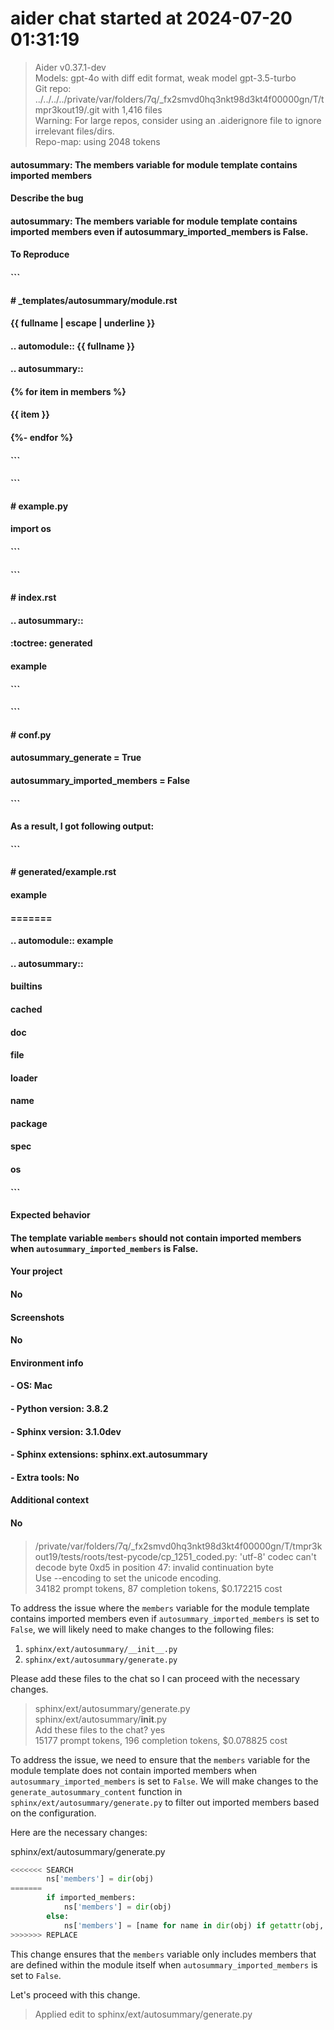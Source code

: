 
# aider chat started at 2024-07-20 01:31:19

> Aider v0.37.1-dev  
> Models: gpt-4o with diff edit format, weak model gpt-3.5-turbo  
> Git repo: ../../../../private/var/folders/7q/_fx2smvd0hq3nkt98d3kt4f00000gn/T/tmpr3kout19/.git with 1,416 files  
> Warning: For large repos, consider using an .aiderignore file to ignore irrelevant files/dirs.  
> Repo-map: using 2048 tokens  

#### autosummary: The members variable for module template contains imported members  
#### **Describe the bug**  
#### autosummary: The members variable for module template contains imported members even if autosummary_imported_members is False.  
####   
#### **To Reproduce**  
####   
#### ```  
#### # _templates/autosummary/module.rst  
#### {{ fullname | escape | underline }}  
####   
#### .. automodule:: {{ fullname }}  
####   
####    .. autosummary::  
####    {% for item in members %}  
####       {{ item }}  
####    {%- endfor %}  
####   
#### ```  
#### ```  
#### # example.py  
#### import os  
#### ```  
#### ```  
#### # index.rst  
#### .. autosummary::  
####    :toctree: generated  
####   
####    example  
#### ```  
#### ```  
#### # conf.py  
#### autosummary_generate = True  
#### autosummary_imported_members = False  
#### ```  
####   
#### As a result, I got following output:  
#### ```  
#### # generated/example.rst  
#### example  
#### =======  
####   
#### .. automodule:: example  
####   
####    .. autosummary::  
####   
####       __builtins__  
####       __cached__  
####       __doc__  
####       __file__  
####       __loader__  
####       __name__  
####       __package__  
####       __spec__  
####       os  
#### ```  
####   
#### **Expected behavior**  
#### The template variable `members` should not contain imported members when `autosummary_imported_members` is False.  
####   
#### **Your project**  
#### No  
####   
#### **Screenshots**  
#### No  
####   
#### **Environment info**  
#### - OS: Mac  
#### - Python version: 3.8.2  
#### - Sphinx version: 3.1.0dev  
#### - Sphinx extensions:  sphinx.ext.autosummary  
#### - Extra tools: No  
####   
#### **Additional context**  
#### No  
####  
> /private/var/folders/7q/_fx2smvd0hq3nkt98d3kt4f00000gn/T/tmpr3kout19/tests/roots/test-pycode/cp_1251_coded.py: 'utf-8' codec can't decode byte 0xd5 in position 47: invalid continuation byte  
> Use --encoding to set the unicode encoding.  
> 34182 prompt tokens, 87 completion tokens, $0.172215 cost  

To address the issue where the `members` variable for the module template contains imported members even if `autosummary_imported_members` is set to `False`, we will likely need to make changes to the following files:

1. `sphinx/ext/autosummary/__init__.py`
2. `sphinx/ext/autosummary/generate.py`

Please add these files to the chat so I can proceed with the necessary changes.

> sphinx/ext/autosummary/generate.py  
> sphinx/ext/autosummary/__init__.py  
> Add these files to the chat? yes  
> 15177 prompt tokens, 196 completion tokens, $0.078825 cost  

To address the issue, we need to ensure that the `members` variable for the module template does not contain imported members when `autosummary_imported_members` is set to `False`. We will make changes to the `generate_autosummary_content` function in `sphinx/ext/autosummary/generate.py` to filter out imported members based on the configuration.

Here are the necessary changes:

sphinx/ext/autosummary/generate.py
```python
<<<<<<< SEARCH
        ns['members'] = dir(obj)
=======
        if imported_members:
            ns['members'] = dir(obj)
        else:
            ns['members'] = [name for name in dir(obj) if getattr(obj, name).__module__ == obj.__name__]
>>>>>>> REPLACE
```

This change ensures that the `members` variable only includes members that are defined within the module itself when `autosummary_imported_members` is set to `False`.

Let's proceed with this change.

> Applied edit to sphinx/ext/autosummary/generate.py  
